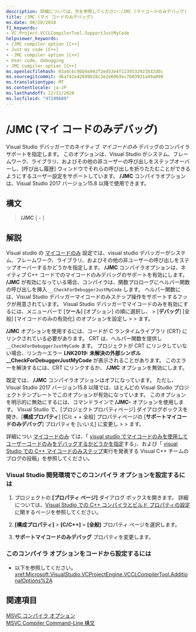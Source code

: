 ```yaml
---
description: 詳細については、次を参照してください:/JMC (マイコードのみデバッグ)
title: /JMC (マイ コードのみデバッグ)
ms.date: 08/20/2018
f1_keywords:
- VC.Project.VCCLCompilerTool.SupportJustMyCode
helpviewer_keywords:
- /JMC compiler option [C++]
- Just my code [C++]
- -JMC compiler option [C++]
- User code, debugging
- JMC compiler option [C++]
ms.openlocfilehash: 03a4cbc9bb9a992f2ed53e4f1239532923b32d0c
ms.sourcegitcommit: d6af41e42699628c3e2e6063ec7b03931a49a098
ms.translationtype: MT
ms.contentlocale: ja-JP
ms.lasthandoff: 12/11/2020
ms.locfileid: "97199689"
---
```

# <a name="jmc-just-my-code-debugging"></a>/JMC (マイ コードのみデバッグ)

Visual Studio デバッガーでのネイティブ *マイコードのみ* デバッグのコンパイラサポートを指定します。 このオプションは、Visual Studio がシステム、フレームワーク、ライブラリ、およびその他の非ユーザーの呼び出しをステップオーバーし、[呼び出し履歴] ウィンドウでそれらの呼び出しを折りたたむことができるようにするユーザー設定をサポートしています。 **/JMC** コンパイラオプションは、Visual Studio 2017 バージョン15.8 以降で使用できます。

## <a name="syntax"></a>構文

> **/JMC** \[ **-** ]

## <a name="remarks"></a>解説

Visual studio の [マイコードのみ](/visualstudio/debugger/just-my-code) 設定では、visual studio デバッガーがシステム、フレームワーク、ライブラリ、およびその他の非ユーザーの呼び出しをステップオーバーするかどうかを指定します。 **/JMC** コンパイラオプションは、ネイティブ C++ コードでのマイコードのみデバッグのサポートを有効にします。 **/JMC** が有効になっている場合、コンパイラは、関数プロローグにヘルパー関数の呼び出しを挿入 `__CheckForDebuggerJustMyCode` します。 ヘルパー関数には、Visual Studio デバッガーマイコードのみステップ操作をサポートするフックが用意されています。 Visual Studio デバッガーでマイコードのみを有効にするには、メニューバーで [**ツール**] [オプション] の順に選択し、  >  [**デバッグ**] [全般] [マイコードのみの有効化] のオプションを設定し  >    >  ます。

**/JMC** オプションを使用するには、コードが C ランタイムライブラリ (CRT) にリンクされている必要があります。 CRT は、ヘルパー関数を提供し `__CheckForDebuggerJustMyCode` ます。 プロジェクトが CRT にリンクしていない場合、リンカーエラー **LNK2019: 未解決の外部シンボル __CheckForDebuggerJustMyCode** が表示されることがあります。 このエラーを解決するには、CRT にリンクするか、 **/JMC** オプションを無効にします。

既定では、 **/JMC** コンパイラオプションはオフになっています。 ただし、Visual Studio 2017 バージョン15.8 以降では、ほとんどの Visual Studio プロジェクトテンプレートでこのオプションが有効になっています。 このオプションを明示的に無効にするには、コマンドラインで **/JMC-** オプションを使用します。 Visual Studio で、[プロジェクトプロパティページ] ダイアログボックスを開き、[**構成プロパティ**] [C/c + + 全般] プロパティページの [**サポートマイコードのみデバッグ**] プロパティを [いいえ] に変更し  >    >   ます。

詳細につい [マイコードのみ](/visualstudio/debugger/just-my-code#BKMK_C___Just_My_Code) ては、「 [visual studio でマイコードのみを使用してユーザーコードのみをデバッグするかどうかを指定](/visualstudio/debugger/just-my-code)する」、および「 [visual Studio での C++ マイコードのみステップ](https://devblogs.microsoft.com/cppblog/announcing-jmc-stepping-in-visual-studio/)実行を発表する Visual C++ チームのブログの投稿」を参照してください。

### <a name="to-set-this-compiler-option-in-the-visual-studio-development-environment"></a>Visual Studio 開発環境でこのコンパイラ オプションを設定するには

1. プロジェクトの **[プロパティ ページ]** ダイアログ ボックスを開きます。 詳細については、[Visual Studio での C++ コンパイラとビルド プロパティの設定](../working-with-project-properties.md)に関するページを参照してください。

1. **[構成プロパティ]**  >  **[C/C++]**  >  **[全般]** プロパティ ページを選択します。

1. **サポートマイコードのみデバッグ** プロパティを変更します。

### <a name="to-set-this-compiler-option-programmatically"></a>このコンパイラ オプションをコードから設定するには

- 以下を参照してください。<xref:Microsoft.VisualStudio.VCProjectEngine.VCCLCompilerTool.AdditionalOptions%2A>

## <a name="see-also"></a>関連項目

[MSVC コンパイラ オプション](compiler-options.md)<br/>
[MSVC Compiler Command-Line 構文](compiler-command-line-syntax.md)<br/>
